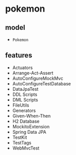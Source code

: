 # pokemon

## model

- `Pokemon`

## features

- Actuators
- Arrange-Act-Assert
- AutoConfigureMockMvc
- AutoConfigureTestDatabase
- DataJpaTest
- DDL Scripts
- DML Scripts
- FileUtils
- Generators
- Given-When-Then
- H2 Database
- MockitoExtension
- Spring Data JPA
- TestKit
- TestTags
- WebMvcTest
